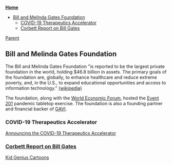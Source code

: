 <!-- START doctoc generated TOC please keep comment here to allow auto update -->
<!-- DON'T EDIT THIS SECTION, INSTEAD RE-RUN doctoc TO UPDATE -->
**[Home](#pages/blog/cv19/index)**

- [Bill and Melinda Gates Foundation](#bill-and-melinda-gates-foundation)
  - [COVID-19 Therapeutics Accelerator](#covid-19-therapeutics-accelerator)
  - [Corbett Report on Bill Gates](#corbett-report-on-bill-gates)

<!-- END doctoc generated TOC please keep comment here to allow auto update -->

[Parent](#pages/blog/cv19/artificial)

## Bill and Melinda Gates Foundation

The Bill and Melinda Gates Foundation "is reported to be the largest private foundation in the world, holding $46.8 billion in assets. The primary goals of the 
foundation are, globally, to enhance healthcare and reduce extreme poverty, 
and, in the U.S., to expand educational opportunities and access to information 
technology."
[(wikipedia)](https://en.wikipedia.org/wiki/Bill_%26_Melinda_Gates_Foundation)

The foundation, along with the [World Economic Forum](#pages/blog/cv19/wef),
hosted the [Event 201](#pages/blog/cv19/event-201) pandemic tabletop exercise. The foundation is also a founding partner and financial backer of [GAVI](https://www.gavi.org/investing-gavi/funding/donor-profiles/bill-melinda-gates-foundation).

<div class="link-view" data-title="News Articles"  data-events="bilmel-news"></div>

### COVID-19 Therapeutics Accelerator

[Announcing the COVID-19 Therapeutics Accelerator](https://www.gatesfoundation.org/TheOptimist/Articles/coronavirus-mark-suzman-therapeutics)


### [Corbett Report on Bill Gates](#pages/blog/cv19/corbett-gates)

[Kid Genius Cartoons](#pages/blog/cv19/kidgenius)

